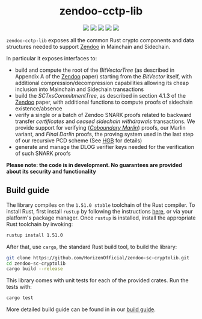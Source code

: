 <h1 align="center">zendoo-cctp-lib</h1>
<p align="center">
    <a href= "https://github.com/HorizenOfficial/zendoo-cctp-lib/releases"><img src="https://img.shields.io/github/release/HorizenOfficial/zendoo-cctp-lib.svg"></a>
    <a href="AUTHORS"><img src="https://img.shields.io/github/contributors/HorizenOfficial/zendoo-cctp-lib.svg?"></a>
    <a href="https://travis-ci.com/github/HorizenOfficial/zendoo-cctp-lib"><img src="https://app.travis-ci.com/HorizenOfficial/zendoo-cctp-lib.svg?branch=master"></a>
    <a href="LICENSE-MIT"><img src="https://img.shields.io/badge/license-MIT-blue.svg"></a>
    <a href="CONTRIBUTING.md"><img src="https://img.shields.io/badge/PRs-welcome-brightgreen.svg?style=flat-square"></a>
</p>


`zendoo-cctp-lib` exposes all the common Rust crypto components and data structures needed to support [Zendoo](https://eprint.iacr.org/2020/123.pdf "Zendoo") in Mainchain and Sidechain.

In particular it exposes interfaces to:

* build and compute the root of the *BitVectorTree* (as described in Appendix A of the [Zendoo](https://eprint.iacr.org/2020/123.pdf "Zendoo") paper)
  starting from the *BitVector* itself, with additional compression/decompression capabilities allowing its cheap inclusion into Mainchain and Sidechain transactions
* build the *SCTxsCommitmentTree*, as described in section 4.1.3 of the [Zendoo](https://eprint.iacr.org/2020/123.pdf "Zendoo") paper, with additional functions to compute proofs of sidechain existence/absence
* verify a single or a batch of Zendoo SNARK proofs related to backward transfer *certificates* and *ceased sidechain withdrawals* transactions. We provide support for verifying ([*Coboundary Marlin*](https://github.com/HorizenLabs/marlin))
proofs, our Marlin variant, and *Final Darlin* proofs, the proving system used in the last step of our recursive PCD scheme (See [HGB](https://eprint.iacr.org/2021/930) for details)
* generate and manage the DLOG verifier keys needed for the verification of such SNARK proofs

**Please note: the code is in development. No guarantees are provided about its security and functionality**

## Build guide

The library compiles on the `1.51.0 stable` toolchain of the Rust compiler.
To install Rust, first install `rustup` by following the instructions [here](https://rustup.rs/), or via your platform's package manager.
Once `rustup` is installed, install the appropriate Rust toolchain by invoking:
```bash
rustup install 1.51.0
```
After that, use `cargo`, the standard Rust build tool, to build the library:
```bash
git clone https://github.com/HorizenOfficial/zendoo-sc-cryptolib.git
cd zendoo-sc-cryptolib
cargo build --release
```
This library comes with unit tests for each of the provided crates. Run the tests with:
```bash
cargo test
``` 
More detailed build guide can be found in in our [build guide](BUILD.md).
